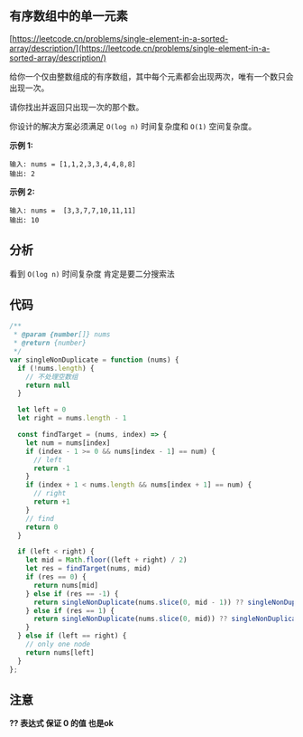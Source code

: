 ## 有序数组中的单一元素

[https://leetcode.cn/problems/single-element-in-a-sorted-array/description/](https://leetcode.cn/problems/single-element-in-a-sorted-array/description/)

给你一个仅由整数组成的有序数组，其中每个元素都会出现两次，唯有一个数只会出现一次。

请你找出并返回只出现一次的那个数。

你设计的解决方案必须满足 `O(log n)` 时间复杂度和 `O(1)` 空间复杂度。

**示例 1:**

```
输入: nums = [1,1,2,3,3,4,4,8,8]
输出: 2
```

**示例 2:**

```
输入: nums =  [3,3,7,7,10,11,11]
输出: 10
```





## 分析 

看到 `O(log n)` 时间复杂度 肯定是要二分搜索法





## 代码 

```ts
/**
 * @param {number[]} nums
 * @return {number}
 */
var singleNonDuplicate = function (nums) {
  if (!nums.length) {
    // 不处理空数组
    return null
  }

  let left = 0
  let right = nums.length - 1

  const findTarget = (nums, index) => {
    let num = nums[index]
    if (index - 1 >= 0 && nums[index - 1] == num) {
      // left
      return -1
    }
    if (index + 1 < nums.length && nums[index + 1] == num) {
      // right
      return +1
    }
    // find 
    return 0
  }

  if (left < right) {
    let mid = Math.floor((left + right) / 2)
    let res = findTarget(nums, mid)
    if (res == 0) {
      return nums[mid]
    } else if (res == -1) {
      return singleNonDuplicate(nums.slice(0, mid - 1)) ?? singleNonDuplicate(nums.slice(mid + 1))
    } else if (res == 1) {
      return singleNonDuplicate(nums.slice(0, mid)) ?? singleNonDuplicate(nums.slice(mid + 2))
    }
  } else if (left == right) {
    // only one node
    return nums[left]
  }
};
```



## 注意 

**?? 表达式 保证 0 的值 也是ok**